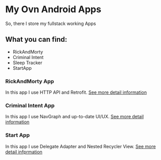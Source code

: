 # My Ovn Android Apps
So, there I store my fullstack working Apps
## What you can find:
* RickAndMorty
* Criminal Intent
* Sleep Tracker
* StartApp

### RickAndMorty App
In this app I use HTTP API and Retrofit.
[See more detail information](https://github.com/Ferum-bot/UselessAndroidApps/tree/main/RickAndMorty)

### Criminal Intent App
In this app I use NavGraph and up-to-date UI/UX.
[See more detail information](https://github.com/Ferum-bot/UselessAndroidApps/tree/main/CriminalIntent)

### Start App
In this app I use Delegate Adapter and Nested Recycler View.
[See more detail infprmation](https://github.com/Ferum-bot/UselessAndroidApps/tree/main/StartApp)
